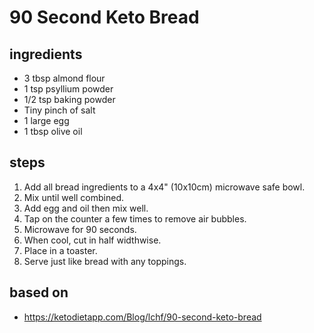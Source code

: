 # 90 Second Keto Bread

## ingredients

- 3 tbsp almond flour
- 1 tsp psyllium powder
- 1/2 tsp baking powder
- Tiny pinch of salt
- 1 large egg
- 1 tbsp olive oil

## steps

1. Add all bread ingredients to a 4x4" (10x10cm) microwave safe bowl.
2. Mix until well combined.
3. Add egg and oil then mix well.
4. Tap on the counter a few times to remove air bubbles.
5. Microwave for 90 seconds.
6. When cool, cut in half widthwise.
7. Place in a toaster.
8. Serve just like bread with any toppings.

## based on

- https://ketodietapp.com/Blog/lchf/90-second-keto-bread

